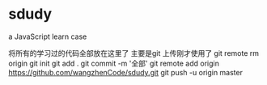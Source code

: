 # sdudy
a JavaScript learn case

将所有的学习过的代码全部放在这里了
主要是git 上传刚才使用了
git remote rm origin
git init
git add .
git commit -m '全部' 
git remote add origin https://github.com/wangzhenCode/sdudy.git
git push -u origin master
